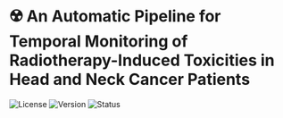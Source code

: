 # ☢️ An Automatic Pipeline for Temporal Monitoring of Radiotherapy-Induced Toxicities in Head and Neck Cancer Patients 

![License](https://img.shields.io/badge/License-MIT-blue.svg) ![Version](https://img.shields.io/badge/Version-1.0.0-green) ![Status](https://img.shields.io/badge/Status-Active-brightgreen)

